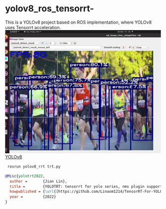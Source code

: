 # yolov8_ros_tensorrt-
This is a YOLOv8 project based on ROS implementation, where YOLOv8 uses Tensorrt acceleration.
<img src="https://github.com/af-doom/yolov8_ros_tensorrt-/blob/main/1.jpg" width="600" height="400" alt="yolov8"/><br/>
[YOLOv8](https://v8docs.ultralytics.com/)

```python
 rosrun yolov8_rrt trt.py

```



```bibtex
@Misc{yolotrt2022,
  author =       {Jian Lin},
  title =        {YOLOTRT: tensorrt for yolo series, nms plugin support},
  howpublished = {\url{[https://github.com/Linaom1214/TensorRT-For-YOLO-Series]}},
  year =         {2022}
}
```
